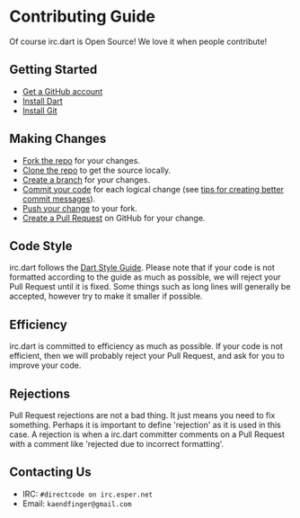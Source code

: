 # Contributing Guide

Of course irc.dart is Open Source! We love it when people contribute!

## Getting Started

- [Get a GitHub account](https://github.com/signup/free)
- [Install Dart](https://www.dartlang.org/tools/sdk/)
- [Install Git](http://git-scm.com/)

## Making Changes

- [Fork the repo](https://help.github.com/articles/fork-a-repo/) for your changes.
- [Clone the repo](https://help.github.com/articles/importing-a-git-repository-using-the-command-line/) to get the source locally.
- [Create a branch](https://help.github.com/articles/creating-and-deleting-branches-within-your-repository) for your changes.
- [Commit your code](http://git-scm.com/book/en/Git-Basics-Recording-Changes-to-the-Repository) for each logical change (see [tips for creating better commit messages](http://robots.thoughtbot.com/5-useful-tips-for-a-better-commit-message)).
- [Push your change](https://help.github.com/articles/pushing-to-a-remote) to your fork.
- [Create a Pull Request](https://help.github.com/articles/creating-a-pull-request) on GitHub for your change.

## Code Style

irc.dart follows the [Dart Style Guide](https://www.dartlang.org/articles/style-guide/). Please note that if your code is not formatted according to the guide as much as possible, we will reject your Pull Request until it is fixed. Some things such as long lines will generally be accepted, however try to make it smaller if possible.

## Efficiency

irc.dart is committed to efficiency as much as possible. If your code is not efficient, then we will probably
reject your Pull Request, and ask for you to improve your code.

## Rejections

Pull Request rejections are not a bad thing. It just means you need to fix something. Perhaps it is important to
define 'rejection' as it is used in this case. A rejection is when a irc.dart committer comments on a Pull Request
with a comment like 'rejected due to incorrect formatting'.

## Contacting Us

- IRC: `#directcode on irc.esper.net`
- Email: `kaendfinger@gmail.com`